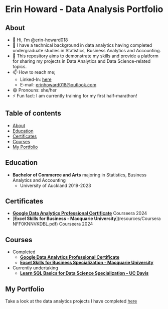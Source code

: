 # Erin Howard - Data Analysis Portfolio 

## About
- 👋 Hi, I’m @erin-howard018
- 📕 I have a technical background in data analytics having completed undergraduate studies in Statistics, Business Analytics and Accounting.
- 🌱 This repository aims to demonstrate  my skills and provide a platform for sharing my projects in Data Analytics and Data Science-related topics.
- 📫 How to reach me;
  + Linked-In: [here](https://www.linkedin.com/in/erin-howard-9854b32b4/)
  + E-mail: erinhoward018@outlook.com
- 😄 Pronouns: she/her
- ⚡ Fun fact: I am currently training for my first half-marathon!

## Table of contents
- [About](#about)
- [Education](#education)
- [Certificates](#certificates)
- [Courses](#courses)
- [My Portfolio](#portfolio-projects)

## Education
- **Bachelor of Commerce and Arts** majoring in Statistics, Business Analytics and Accounting
  +  University of Auckland 2019-2023

## Certificates
- [**Google Data Analytics Professional Certificate**](resources/CourseraET9Q3TNFCJGE.pdf) Courseera 2024
- [**Excel Skills for Business - Macquarie University**](resources/Coursera NFF0KNNVKDBL.pdf) Courseera 2024

## Courses
- Completed
  + [**Google Data Analytics Professional Certificate**](https://www.coursera.org/professional-certificates/google-data-analytics)
  + [**Excel Skills for Business Specialization - Macquarie University**](https://www.coursera.org/specializations/excel)
- Currently undertaking
  + [**Learn SQL Basics for Data Science Specialization - UC Davis**](https://www.coursera.org/specializations/learn-sql-basics-data-science)

## My Portfolio

Take a look at the data analytics projects I have completed [here](https://github.com/erin-howard018/data_analysis_portfolio)

